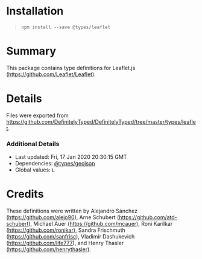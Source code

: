 # Installation
> `npm install --save @types/leaflet`

# Summary
This package contains type definitions for Leaflet.js (https://github.com/Leaflet/Leaflet).

# Details
Files were exported from https://github.com/DefinitelyTyped/DefinitelyTyped/tree/master/types/leaflet.

### Additional Details
 * Last updated: Fri, 17 Jan 2020 20:30:15 GMT
 * Dependencies: [@types/geojson](https://npmjs.com/package/@types/geojson)
 * Global values: `L`

# Credits
These definitions were written by Alejandro Sánchez (https://github.com/alejo90), Arne Schubert (https://github.com/atd-schubert), Michael Auer (https://github.com/mcauer), Roni Karilkar (https://github.com/ronikar), Sandra Frischmuth (https://github.com/sanfrisc), Vladimir Dashukevich (https://github.com/life777), and Henry Thasler (https://github.com/henrythasler).
